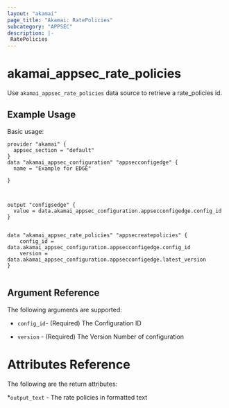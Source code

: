 ```yaml
---
layout: "akamai"
page_title: "Akamai: RatePolicies"
subcategory: "APPSEC"
description: |-
 RatePolicies
---
```


# akamai_appsec_rate_policies

Use `akamai_appsec_rate_policies` data source to retrieve a rate_policies id.

## Example Usage

Basic usage:

```hcl
provider "akamai" {
  appsec_section = "default"
}
data "akamai_appsec_configuration" "appsecconfigedge" {
  name = "Example for EDGE"
  
}



output "configsedge" {
  value = data.akamai_appsec_configuration.appsecconfigedge.config_id
}


data "akamai_appsec_rate_policies" "appsecreatepolicies" {
    config_id = data.akamai_appsec_configuration.appsecconfigedge.config_id
    version = data.akamai_appsec_configuration.appsecconfigedge.latest_version
}


```

## Argument Reference

The following arguments are supported:

* `config_id`- (Required) The Configuration ID

* `version` - (Required) The Version Number of configuration

# Attributes Reference

The following are the return attributes:

*`output_text` - The rate policies in  formatted text

